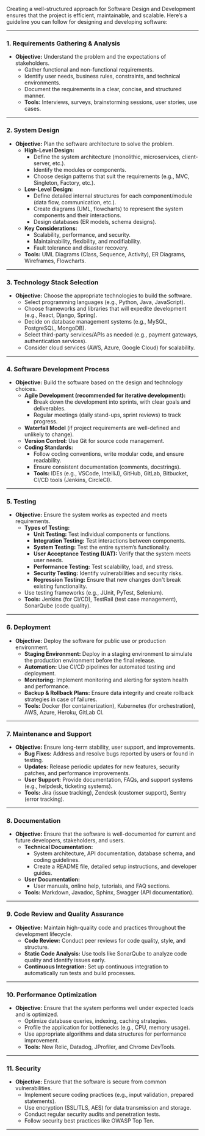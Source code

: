 Creating a well-structured approach for Software Design and Development ensures that the project is efficient, maintainable, and scalable. Here’s a guideline you can follow for designing and developing software:

---

### **1. Requirements Gathering & Analysis**
- **Objective:** Understand the problem and the expectations of stakeholders.
  - Gather functional and non-functional requirements.
  - Identify user needs, business rules, constraints, and technical environments.
  - Document the requirements in a clear, concise, and structured manner.
  - **Tools:** Interviews, surveys, brainstorming sessions, user stories, use cases.

---

### **2. System Design**
- **Objective:** Plan the software architecture to solve the problem.
  - **High-Level Design:**
    - Define the system architecture (monolithic, microservices, client-server, etc.).
    - Identify the modules or components.
    - Choose design patterns that suit the requirements (e.g., MVC, Singleton, Factory, etc.).
  - **Low-Level Design:**
    - Define detailed internal structures for each component/module (data flow, communication, etc.).
    - Create diagrams (UML, flowcharts) to represent the system components and their interactions.
    - Design databases (ER models, schema designs).
  - **Key Considerations:**
    - Scalability, performance, and security.
    - Maintainability, flexibility, and modifiability.
    - Fault tolerance and disaster recovery.
  - **Tools:** UML Diagrams (Class, Sequence, Activity), ER Diagrams, Wireframes, Flowcharts.

---

### **3. Technology Stack Selection**
- **Objective:** Choose the appropriate technologies to build the software.
  - Select programming languages (e.g., Python, Java, JavaScript).
  - Choose frameworks and libraries that will expedite development (e.g., React, Django, Spring).
  - Decide on database management systems (e.g., MySQL, PostgreSQL, MongoDB).
  - Select third-party services/APIs as needed (e.g., payment gateways, authentication services).
  - Consider cloud services (AWS, Azure, Google Cloud) for scalability.

---

### **4. Software Development Process**
- **Objective:** Build the software based on the design and technology choices.
  - **Agile Development (recommended for iterative development):**
    - Break down the development into sprints, with clear goals and deliverables.
    - Regular meetings (daily stand-ups, sprint reviews) to track progress.
  - **Waterfall Model** (if project requirements are well-defined and unlikely to change).
  - **Version Control:** Use Git for source code management.
  - **Coding Standards:**
    - Follow coding conventions, write modular code, and ensure readability.
    - Ensure consistent documentation (comments, docstrings).
    - **Tools:** IDEs (e.g., VSCode, IntelliJ), GitHub, GitLab, Bitbucket, CI/CD tools (Jenkins, CircleCI).

---

### **5. Testing**
- **Objective:** Ensure the system works as expected and meets requirements.
  - **Types of Testing:**
    - **Unit Testing:** Test individual components or functions.
    - **Integration Testing:** Test interactions between components.
    - **System Testing:** Test the entire system’s functionality.
    - **User Acceptance Testing (UAT):** Verify that the system meets user needs.
    - **Performance Testing:** Test scalability, load, and stress.
    - **Security Testing:** Identify vulnerabilities and security risks.
    - **Regression Testing:** Ensure that new changes don't break existing functionality.
  - Use testing frameworks (e.g., JUnit, PyTest, Selenium).
  - **Tools:** Jenkins (for CI/CD), TestRail (test case management), SonarQube (code quality).

---

### **6. Deployment**
- **Objective:** Deploy the software for public use or production environment.
  - **Staging Environment:** Deploy in a staging environment to simulate the production environment before the final release.
  - **Automation:** Use CI/CD pipelines for automated testing and deployment.
  - **Monitoring:** Implement monitoring and alerting for system health and performance.
  - **Backup & Rollback Plans:** Ensure data integrity and create rollback strategies in case of failures.
  - **Tools:** Docker (for containerization), Kubernetes (for orchestration), AWS, Azure, Heroku, GitLab CI.

---

### **7. Maintenance and Support**
- **Objective:** Ensure long-term stability, user support, and improvements.
  - **Bug Fixes:** Address and resolve bugs reported by users or found in testing.
  - **Updates:** Release periodic updates for new features, security patches, and performance improvements.
  - **User Support:** Provide documentation, FAQs, and support systems (e.g., helpdesk, ticketing systems).
  - **Tools:** Jira (issue tracking), Zendesk (customer support), Sentry (error tracking).

---

### **8. Documentation**
- **Objective:** Ensure that the software is well-documented for current and future developers, stakeholders, and users.
  - **Technical Documentation:** 
    - System architecture, API documentation, database schema, and coding guidelines.
    - Create a README file, detailed setup instructions, and developer guides.
  - **User Documentation:**
    - User manuals, online help, tutorials, and FAQ sections.
  - **Tools:** Markdown, Javadoc, Sphinx, Swagger (API documentation).

---

### **9. Code Review and Quality Assurance**
- **Objective:** Maintain high-quality code and practices throughout the development lifecycle.
  - **Code Review:** Conduct peer reviews for code quality, style, and structure.
  - **Static Code Analysis:** Use tools like SonarQube to analyze code quality and identify issues early.
  - **Continuous Integration:** Set up continuous integration to automatically run tests and build processes.

---

### **10. Performance Optimization**
- **Objective:** Ensure that the system performs well under expected loads and is optimized.
  - Optimize database queries, indexing, caching strategies.
  - Profile the application for bottlenecks (e.g., CPU, memory usage).
  - Use appropriate algorithms and data structures for performance improvement.
  - **Tools:** New Relic, Datadog, JProfiler, and Chrome DevTools.

---

### **11. Security**
- **Objective:** Ensure that the software is secure from common vulnerabilities.
  - Implement secure coding practices (e.g., input validation, prepared statements).
  - Use encryption (SSL/TLS, AES) for data transmission and storage.
  - Conduct regular security audits and penetration tests.
  - Follow security best practices like OWASP Top Ten.

---
